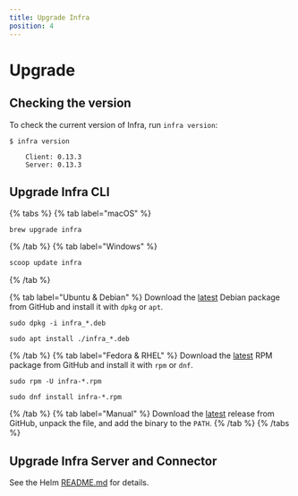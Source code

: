 ```yaml
---
title: Upgrade Infra
position: 4
---
```


# Upgrade

## Checking the version

To check the current version of Infra, run `infra version`:

```
$ infra version

    Client: 0.13.3
    Server: 0.13.3
```

## Upgrade Infra CLI

{% tabs %}
{% tab label="macOS" %}

```
brew upgrade infra
```

{% /tab %}
{% tab label="Windows" %}

```powershell
scoop update infra
```

{% /tab %}

{% tab label="Ubuntu & Debian" %}
Download the [latest][1] Debian package from GitHub and install it with `dpkg` or `apt`.

```
sudo dpkg -i infra_*.deb
```

```
sudo apt install ./infra_*.deb
```

{% /tab %}
{% tab label="Fedora & RHEL" %}
Download the [latest][1] RPM package from GitHub and install it with `rpm` or `dnf`.

```
sudo rpm -U infra-*.rpm
```

```
sudo dnf install infra-*.rpm
```

{% /tab %}
{% tab label="Manual" %}
Download the [latest][1] release from GitHub, unpack the file, and add the binary to the `PATH`.
{% /tab %}
{% /tabs %}

## Upgrade Infra Server and Connector

See the Helm [README.md][2] for details.

[1]: https://github.com/infrahq/infra/releases/latest
[2]: https://github.com/infrahq/infra/tree/main/helm/charts/infra

